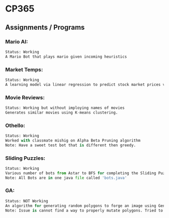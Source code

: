 # CP365
## Assignments / Programs

### Mario AI:
```py
Status: Working
A Mario Bot that plays mario given incoming heuristics 
```

### Market Temps:
```py
Status: Working
A learning model via linear regression to predict stock market prices via temps at close. 
```

### Movie Reviews:
```py
Status: Working but without imploying names of movies
Generates similar movies using K-means clustering.
```

### Othello:
```py
Status: Working
Worked with classmate mishig on Alpha Beta Pruning algorithm
Note: Have a sweet test bot that is different then greedy.
```

### Sliding Puzzles:
```py
Status: Working 
Various number of bots from Astar to BFS for completing the Sliding Puzzle game.
Note: All Bots are in one java file called 'bots.java'
```

### GA:
```py
Status: NOT Working 
An algorithm for generating random polygons to forge an image using Genetic Algorithm.
Note: Issue is cannot find a way to properly mutate polygons. Tried to switch to using rectangles instead of polygons but did not help. My issue was in the Mutate function, and was not properly mutating.
```